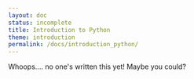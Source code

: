 ```yaml
---
layout: doc
status: incomplete
title: Introduction to Python
theme: introduction
permalink: /docs/introduction_python/
---
```


Whoops.... no one's written this yet! Maybe you could?
